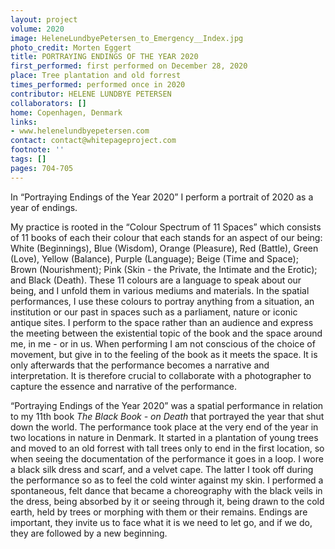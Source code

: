 ```yaml
---
layout: project
volume: 2020
image: HeleneLundbyePetersen_to_Emergency__Index.jpg
photo_credit: Morten Eggert
title: PORTRAYING ENDINGS OF THE YEAR 2020
first_performed: first performed on December 28, 2020
place: Tree plantation and old forrest
times_performed: performed once in 2020
contributor: HELENE LUNDBYE PETERSEN
collaborators: []
home: Copenhagen, Denmark
links:
- www.helenelundbyepetersen.com
contact: contact@whitepageproject.com
footnote: ''
tags: []
pages: 704-705
---
```



In “Portraying Endings of the Year 2020” I perform a portrait of 2020 as a year of endings.

My practice is rooted in the “Colour Spectrum of 11 Spaces” which consists of 11 books of each their colour that each stands for an aspect of our being: White (Beginnings), Blue (Wisdom), Orange (Pleasure), Red (Battle), Green (Love), Yellow (Balance), Purple (Language); Beige (Time and Space); Brown (Nourishment);  Pink (Skin - the Private, the Intimate and the Erotic); and Black (Death). These 11 colours are a language to speak about our being, and I unfold them in various mediums and materials. In the spatial performances, I use these colours to portray anything from a situation, an institution or our past in spaces such as a parliament, nature or iconic antique sites. I perform to the space rather than an audience and express the meeting between the existential topic of the book and the space around me, in me - or in us. When performing I am not conscious of the choice of movement, but give in to the feeling of the book as it meets the space. It is only afterwards that the performance becomes a narrative and interpretation. It is therefore crucial to collaborate with a photographer to capture the essence and narrative of the performance. 

“Portraying Endings of the Year 2020” was a spatial performance in relation to my 11th book *The Black Book - on Death* that portrayed the year that shut down the world. The performance took place at the very end of the year in two locations in nature in Denmark. It started in a plantation of young trees and moved to an old forrest with tall trees only to end in the first location, so when seeing the documentation of the performance it goes in a loop. I wore a black silk dress and scarf, and a velvet cape. The latter I took off during the performance so as to feel the cold winter against my skin. I performed a spontaneous, felt dance that became a choreography with the black veils in the dress, being absorbed by it or seeing through it, being drawn to the cold earth, held by trees or morphing with them or their remains. Endings are important, they invite us to face what it is we need to let go, and if we do, they are followed by a new beginning.
